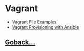 # Vagrant

- [Vagrant File Examples](./001.md)
- [Vagrant Provisioning with Ansible](./002.md)

## [Goback...](../README.md)